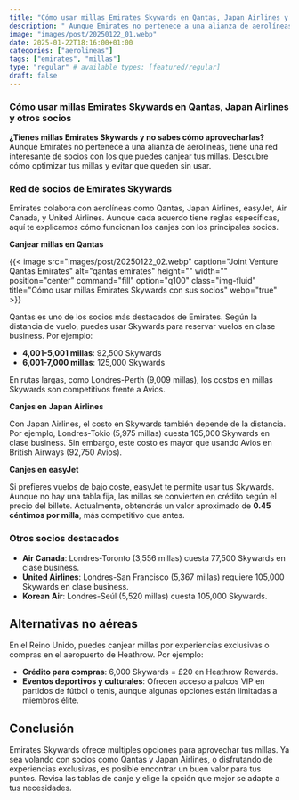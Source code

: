 ```yaml
---
title: "Cómo usar millas Emirates Skywards en Qantas, Japan Airlines y otros socios"
description: " Aunque Emirates no pertenece a una alianza de aerolíneas, tiene una red interesante de socios."
image: "images/post/20250122_01.webp"
date: 2025-01-22T18:16:00+01:00
categories: ["aerolineas"]
tags: ["emirates", "millas"]
type: "regular" # available types: [featured/regular]
draft: false
---
```


### Cómo usar millas Emirates Skywards en Qantas, Japan Airlines y otros socios  

**¿Tienes millas Emirates Skywards y no sabes cómo aprovecharlas?** Aunque Emirates no pertenece a una alianza de aerolíneas, tiene una red interesante de socios con los que puedes canjear tus millas. Descubre cómo optimizar tus millas y evitar que queden sin usar.  

### Red de socios de Emirates Skywards  

Emirates colabora con aerolíneas como Qantas, Japan Airlines, easyJet, Air Canada, y United Airlines. Aunque cada acuerdo tiene reglas específicas, aquí te explicamos cómo funcionan los canjes con los principales socios.  

**Canjear millas en Qantas**

{{< image src="images/post/20250122_02.webp" caption="Joint Venture Qantas Emirates" alt="qantas emirates" height="" width="" position="center" command="fill" option="q100" class="img-fluid" title="Cómo usar millas Emirates Skywards con sus socios" webp="true" >}}

Qantas es uno de los socios más destacados de Emirates. Según la distancia de vuelo, puedes usar Skywards para reservar vuelos en clase business. Por ejemplo:  

- **4,001-5,001 millas**: 92,500 Skywards  
- **6,001-7,000 millas**: 125,000 Skywards  

En rutas largas, como Londres-Perth (9,009 millas), los costos en millas Skywards son competitivos frente a Avios.  

**Canjes en Japan Airlines**

Con Japan Airlines, el costo en Skywards también depende de la distancia. Por ejemplo, Londres-Tokio (5,975 millas) cuesta 105,000 Skywards en clase business. Sin embargo, este costo es mayor que usando Avios en British Airways (92,750 Avios).  

**Canjes en easyJet**

Si prefieres vuelos de bajo coste, easyJet te permite usar tus Skywards. Aunque no hay una tabla fija, las millas se convierten en crédito según el precio del billete. Actualmente, obtendrás un valor aproximado de **0.45 céntimos por milla**, más competitivo que antes.  

### Otros socios destacados  

- **Air Canada**: Londres-Toronto (3,556 millas) cuesta 77,500 Skywards en clase business.  
- **United Airlines**: Londres-San Francisco (5,367 millas) requiere 105,000 Skywards en clase business.  
- **Korean Air**: Londres-Seúl (5,520 millas) cuesta 105,000 Skywards.  

## Alternativas no aéreas  
En el Reino Unido, puedes canjear millas por experiencias exclusivas o compras en el aeropuerto de Heathrow. Por ejemplo:  

- **Crédito para compras**: 6,000 Skywards = £20 en Heathrow Rewards.  
- **Eventos deportivos y culturales**: Ofrecen acceso a palcos VIP en partidos de fútbol o tenis, aunque algunas opciones están limitadas a miembros élite.  

## Conclusión  

Emirates Skywards ofrece múltiples opciones para aprovechar tus millas. Ya sea volando con socios como Qantas y Japan Airlines, o disfrutando de experiencias exclusivas, es posible encontrar un buen valor para tus puntos. Revisa las tablas de canje y elige la opción que mejor se adapte a tus necesidades.